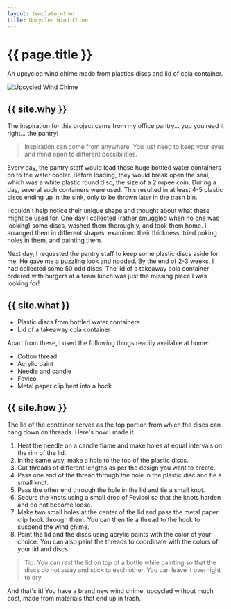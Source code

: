 ```yaml
---
layout: template_other
title: Upcycled Wind Chime
---
```


# {{ page.title }}

An upcycled wind chime made from plastics discs and lid of cola container.

![Upcycled Wind Chime](./wind-chime.jpg)


## {{ site.why }}

The inspiration for this project came from my office pantry... yup you read it right... the pantry! 

 > Inspiration can come from anywhere. You just need to keep your eyes and mind open to different possibilities. 
 
Every day, the pantry staff would load those huge bottled water containers on to the water cooler. Before loading, they would break open the seal, which was a white plastic round disc, the size of a 2 rupee coin. During a day, several such containers were used. This resulted in at least 4-5 plastic discs ending up in the sink, only to be thrown later in the trash bin. 

I couldn't help notice their unique shape and thought about what these might be used for. One day I collected (rather smuggled when no one was looking) some discs, washed them thoroughly, and took them home. I arranged them in different shapes, examined their thickness, tried poking holes in them, and painting them. 

Next day, I requested the pantry staff to keep some plastic discs aside for me. He gave me a puzzling look and nodded. By the end of 2-3 weeks, I had collected some 50 odd discs. The lid of a takeaway cola container ordered with burgers at a team lunch was just the missing piece I was looking for! 

## {{ site.what }}

 - Plastic discs from bottled water containers
 - Lid of a takeaway cola container

Apart from these, I used the following things readily available at home: 

 - Cotton thread
 - Acrylic paint
 - Needle and candle
 - Fevicol
 - Metal paper clip bent into a hook
 
## {{ site.how }}

The lid of the container serves as the top portion from which the discs can hang down on threads. Here's how I made it. 

 1. Heat the needle on a candle flame and make holes at equal intervals on the rim of the lid.
 1. In the same way, make a hole to the top of the plastic discs.
 1. Cut threads of different lengths as per the design you want to create.
 1. Pass one end of the thread through the hole in the plastic disc and tie a small knot.
 1. Pass the other end through the hole in the lid and tie a small knot.
 1. Secure the knots using a small drop of Fevicol so that the knots harden and do not become loose.
 1. Make two small holes at the center of the lid and pass the metal paper clip hook through them. You can then tie a thread to the hook to suspend the wind chime.
 1. Paint the lid and the discs using acrylic paints with the color of your choice. You can also paint the threads to coordinate with the colors of your lid and discs.
 > Tip: You can rest the lid on top of a bottle while painting so that the discs do not sway and stick to each other. You can leave it overnight to dry.

And that's it! You have a brand new wind chime, upcycled without much cost, made from materials that end up in trash.

 
 
